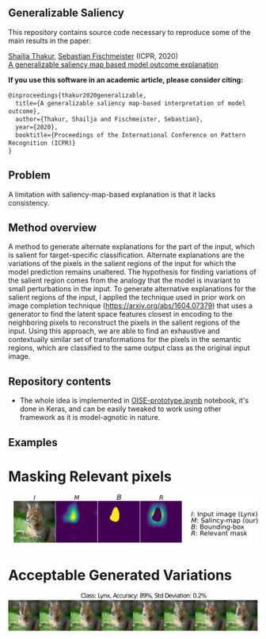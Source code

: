 ## Generalizable Saliency
This repository contains source code necessary to reproduce some of the main results in the paper:

[Shailja Thakur](https://uwaterloo.ca/embedded-software-group/people-profiles/shailja-thakur), [Sebastian Fischmeister](https://uwaterloo.ca/embedded-software-group/people-profiles/sebastian-fischmeister) (ICPR, 2020) <br>
[A generalizable saliency map based model outcome explanation](https://arxiv.org/abs/2006.09504)

**If you use this software in an academic article, please consider citing:**

    
    @inproceedings{thakur2020generalizable,
      title={A generalizable saliency map-based interpretation of model outcome},
      author={Thakur, Shailja and Fischmeister, Sebastian},
      year={2020},
      booktitle={Proceedings of the International Conference on Pattern Recognition (ICPR)}
    }

## Problem
A limitation with saliency-map-based explanation is that it lacks consistency.

## Method overview

A method to generate alternate explanations for the part of the input, which is salient for target-specific classification. Alternate explanations are the variations of the pixels in the salient regions of the input for which the model prediction remains unaltered. The hypothesis for finding variations of the salient region comes from the analogy that the model is invariant to small perturbations in the input. To generate alternative explanations for the salient regions of the input, I applied the technique used in prior work on image completion technique (https://arxiv.org/abs/1604.07379) that uses a generator to find the latent space features closest in encoding to the neighboring pixels to reconstruct the pixels in the salient regions of the input. Using this approach, we are able to find an exhaustive and contextually similar set of transformations for the pixels in the semantic regions, which are classified to the same output class as the original input image.

<!-- ![](image_completion_fig.png) -->

## Repository contents
* The whole idea is implemented in [OISE-prototype.ipynb](XYZ.ipynb) notebook, it's done in Keras, and can be easily tweaked to work using other framework as it is model-agnotic in nature.
<!-- * [Saliency](Saliency.ipynb) notebook demonstrates the usage of RISE class optimized for PyTorch. -->
<!-- * [Evaluation](Evaluation.ipynb) notebook displays another contribution of the paper: *Causal metrics*. -->

## Examples 

# Masking Relevant pixels
![](relevant_mask.png)


# Acceptable Generated Variations  
![](acc_variations.png)
